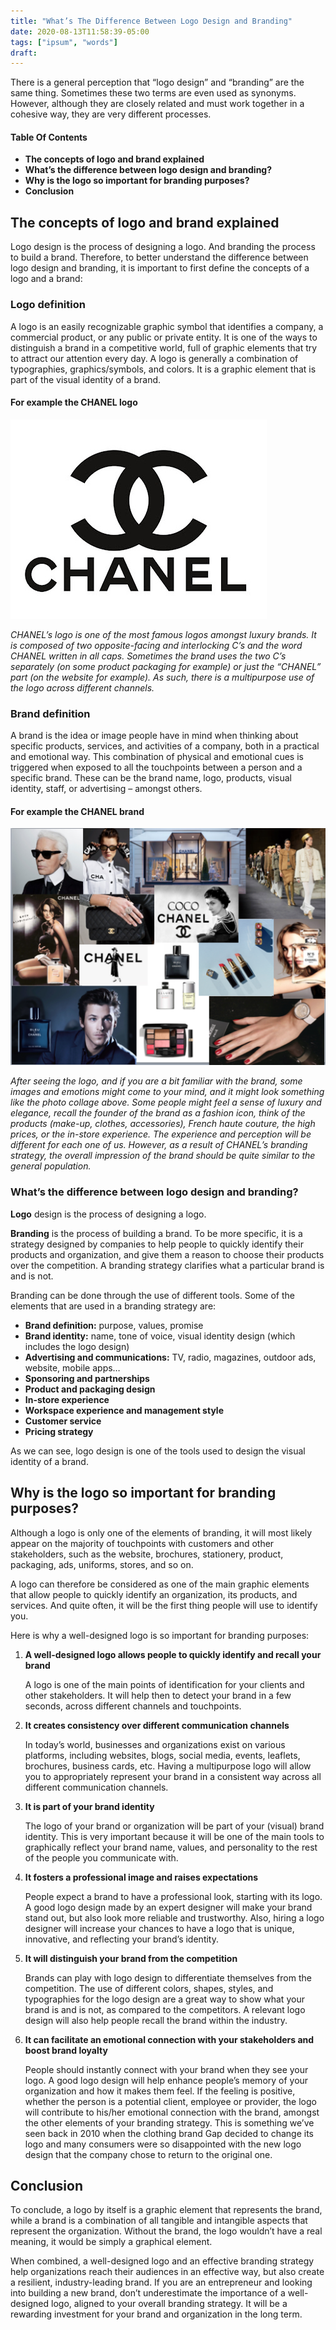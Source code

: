 ```yaml
---
title: "What’s The Difference Between Logo Design and Branding"
date: 2020-08-13T11:58:39-05:00
tags: ["ipsum", "words"]
draft: 
---
```


There is a general perception that “logo design” and “branding” are the same thing. Sometimes these two terms are even used as synonyms. However, although they are closely related and must work together in a cohesive way, they are very different processes.

#### **Table Of Contents**

* **The concepts of logo and brand explained**
* **What’s the difference between logo design and branding?**
* **Why is the logo so important for branding purposes?**
* **Conclusion**

## **The concepts of logo and brand explained**

Logo design is the process of designing a logo. And branding the process to build a brand. Therefore, to better understand the difference between logo design and branding, it is important to first define the concepts of a logo and a brand:

### **Logo definition**

A logo is an easily recognizable graphic symbol that identifies a company, a commercial product, or any public or private entity. It is one of the ways to distinguish a brand in a competitive world, full of graphic elements that try to attract our attention every day. A logo is generally a combination of typographies, graphics/symbols, and colors. It is a graphic element that is part of the visual identity of a brand.

#### **For example the CHANEL logo**

![chanel logo](chanel.jpg)

_CHANEL’s logo is one of the most famous logos amongst luxury brands. It is composed of two opposite-facing and interlocking C’s and the word CHANEL written in all caps. Sometimes the brand uses the two C’s separately (on some product packaging for example) or just the “CHANEL” part (on the website for example). As such, there is a multipurpose use of the logo across different channels._

### **Brand definition**

A brand is the idea or image people have in mind when thinking about specific products, services, and activities of a company, both in a practical and emotional way. This combination of physical and emotional cues is triggered when exposed to all the touchpoints between a person and a specific brand. These can be the brand name, logo, products, visual identity, staff, or advertising – amongst others.

#### **For example the CHANEL brand**

![chanel logo](brandingchanel.png)

_*After seeing the logo, and if you are a bit familiar with the brand, some images and emotions might come to your mind, and it might look something like the photo collage above. Some people might feel a sense of luxury and elegance, recall the founder of the brand as a fashion icon, think of the products (make-up, clothes, accessories), French haute couture, the high prices, or the in-store experience. The experience and perception will be different for each one of us. However, as a result of CHANEL’s branding strategy, the overall impression of the brand should be quite similar to the general population.*_ 

### **What’s the difference between logo design and branding?**

**Logo** design is the process of designing a logo.

**Branding** is the process of building a brand. To be more specific, it is a strategy designed by companies to help people to quickly identify their products and organization, and give them a reason to choose their products over the competition. A branding strategy clarifies what a particular brand is and is not.

Branding can be done through the use of different tools. Some of the elements that are used in a branding strategy are:

* **Brand definition:** purpose, values, promise
* **Brand identity:** name, tone of voice, visual identity design (which includes the logo design)
* **Advertising and communications:** TV, radio, magazines, outdoor ads, website, mobile apps…
* **Sponsoring and partnerships**
* **Product and packaging design**
* **In-store experience**
* **Workspace experience and management style**
* **Customer service**
* **Pricing strategy**

As we can see, logo design is one of the tools used to design the visual identity of a brand.

## **Why is the logo so important for branding purposes?**

Although a logo is only one of the elements of branding, it will most likely appear on the majority of touchpoints with customers and other stakeholders, such as the website, brochures, stationery, product, packaging, ads, uniforms, stores, and so on.

A logo can therefore be considered as one of the main graphic elements that allow people to quickly identify an organization, its products, and services. And quite often, it will be the first thing people will use to identify you.

Here is why a well-designed logo is so important for branding purposes:

1. **A well-designed logo allows people to quickly identify and recall your brand**

	A logo is one of the main points of identification for your clients and other stakeholders. It will help then to detect your brand in a few seconds, across different channels and touchpoints.

2. **It creates consistency over different communication channels**

	In today’s world, businesses and organizations exist on various platforms, including websites, blogs, social media, events, leaflets, brochures, business cards, etc. Having a multipurpose logo will allow you to appropriately represent your brand in a consistent way across all different communication channels.

3. **It is part of your brand identity**

	The logo of your brand or organization will be part of your (visual) brand identity. This is very important because it will be one of the main tools to graphically reflect your brand name, values, and personality to the rest of the people you communicate with.

4. **It fosters a professional image and raises expectations**

	People expect a brand to have a professional look, starting with its logo. A good logo design made by an expert designer will make your brand stand out, but also look more reliable and trustworthy. Also, hiring a logo designer will increase your chances to have a logo that is unique, innovative, and reflecting your brand’s identity.

5. **It will distinguish your brand from the competition**

	Brands can play with logo design to differentiate themselves from the competition. The use of different colors, shapes, styles, and typographies for the logo design are a great way to show what your brand is and is not, as compared to the competitors. A relevant logo design will also help people recall the brand within the industry.

6. **It can facilitate an emotional connection with your stakeholders and boost brand loyalty**

	People should instantly connect with your brand when they see your logo. A good logo design will help enhance people’s memory of your organization and how it makes them feel. If the feeling is positive, whether the person is a potential client, employee or provider, the logo will contribute to his/her emotional connection with the brand, amongst the other elements of your branding strategy. This is something we’ve seen back in 2010 when the clothing brand Gap decided to change its logo and many consumers were so disappointed with the new logo design that the company chose to return to the original one.

## **Conclusion**

To conclude, a logo by itself is a graphic element that represents the brand, while a brand is a combination of all tangible and intangible aspects that represent the organization. Without the brand, the logo wouldn’t have a real meaning, it would be simply a graphical element.

When combined, a well-designed logo and an effective branding strategy help organizations reach their audiences in an effective way, but also create a resilient, industry-leading brand. If you are an entrepreneur and looking into building a new brand, don’t underestimate the importance of a well-designed logo, aligned to your overall branding strategy. It will be a rewarding investment for your brand and organization in the long term.